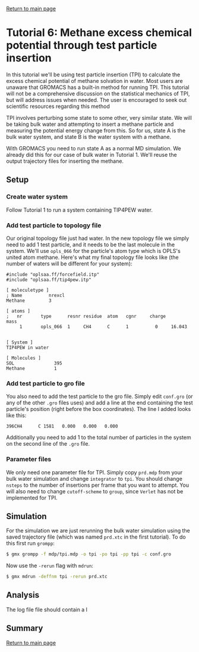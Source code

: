 [Return to main page](https://wesbarnett.github.io/gromacs-tutorials/)

Tutorial 6: Methane excess chemical potential through test particle insertion
======================================================

In this tutorial we'll be using test particle insertion (TPI) to calculate the excess
chemical potential of methane solvation in water. Most users are unaware that
GROMACS has a built-in method for running TPI. This tutorial will not be a
comprehensive discussion on the statistical mechanics of TPI, but will address
issues when needed. The user is encouraged to seek out scientific resources
regarding this method

TPI involves perturbing some state to some other, very similar state. We will be
taking bulk water and attempting to insert a methane particle and measuring the
potential energy change from this. So for us, state A is the bulk water system,
and state B is the water system with a methane. 

With GROMACS you need to run state A as a normal MD simulation. We already did
this for our case of bulk water in Tutorial 1. We'll reuse the output trajectory
files for inserting the methane.

Setup
-----

### Create water system

Follow Tutorial 1 to run a system containing TIP4PEW water.

### Add test particle to topology file

Our original topology file just had water. In the new topology file we simply
need to add 1 test particle, and it needs to be the last molecule in the system.
We'll use `opls_066` for the particle's atom type which is OPLS's united atom
methane. Here's what my final topology file looks like (the number of waters
will be different for your system):

    #include "oplsaa.ff/forcefield.itp"
    #include "oplsaa.ff/tip4pew.itp"

    [ moleculetype ]
    ; Name          nrexcl
    Methane         3

    [ atoms ]
    ;   nr       type      resnr residue  atom   cgnr     charge       mass
         1       opls_066  1     CH4      C      1          0     16.043


    [ System ]
    TIP4PEW in water

    [ Molecules ] 
    SOL               395
    Methane           1

### Add test particle to gro file

You also need to add the test particle to the gro file. Simply edit `conf.gro`
(or any of the other `.gro` files uses) and add a line at the end containing the
test particle's position (right before the box coordinates). The line I added
looks like this:

    396CH4      C 1581   0.000   0.000   0.000

Additionally you need to add 1 to the total number of particles in the system on
the second line of the `.gro` file.

### Parameter files

We only need one parameter file for TPI. Simply copy `prd.mdp` from your bulk
water simulation and change `integrator` to `tpi`. You should change `nsteps` to
the number of insertions per frame that you want to attempt. You will also need
to change `cutoff-scheme` to `group`, since `Verlet` has not be implemented for
TPI.

Simulation
----------

For the simulation we are just rerunning the bulk water simulation using the
saved trajectory file (which was named `prd.xtc` in the first tutorial). To do
this first run `grompp`:

```bash
$ gmx grompp -f mdp/tpi.mdp -o tpi -po tpi -pp tpi -c conf.gro
```

Now use the `-rerun` flag with `mdrun`:

```bash
$ gmx mdrun -deffnm tpi -rerun prd.xtc
```

Analysis
--------

The log file file should contain a l

Summary
-------


[Return to main page](https://wesbarnett.github.io/gromacs-tutorials/)
